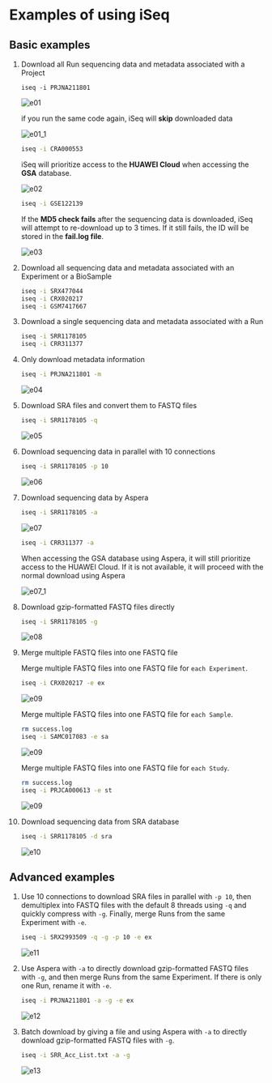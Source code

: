 # Examples of using iSeq

## Basic examples
1. Download all Run sequencing data and metadata associated with a Project

   ```
   iseq -i PRJNA211801
   ```

   ![e01](./img/e01.png)

   if you run the same code again, iSeq will **skip** downloaded data

   ![e01_1](./img/e01_1.png)

   ```bash
   iseq -i CRA000553
   ```

   iSeq will prioritize access to the **HUAWEI Cloud** when accessing the **GSA** database.

   ![e02](./img/e02.png)

   ```bash
   iseq -i GSE122139
   ```

   If the **MD5 check fails** after the sequencing data is downloaded, iSeq will attempt to re-download up to 3 times. If it still fails, the ID will be stored in the **fail.log file**.

   ![e03](./img/e03.png)

2. Download all sequencing data and metadata associated with an Experiment or a BioSample

   ```bash
   iseq -i SRX477044
   iseq -i CRX020217
   iseq -i GSM7417667
   ```

3. Download a single sequencing data and metadata associated with a Run

   ```bash
   iseq -i SRR1178105
   iseq -i CRR311377
   ```

4. Only download metadata information

   ```bash
   iseq -i PRJNA211801 -m
   ```

   ![e04](./img/e04.png)

5. Download SRA files and convert them to FASTQ files

   ```bash
   iseq -i SRR1178105 -q
   ```

   ![e05](./img/e05.png)

6. Download sequencing data in parallel with 10 connections

   ```bash
   iseq -i SRR1178105 -p 10
   ```

   ![e06](./img/e06.png)

7. Download sequencing data by Aspera

   ```bash
   iseq -i SRR1178105 -a
   ```

   ![e07](./img/e07.png)

   ```bash
   iseq -i CRR311377 -a
   ```
   
   When accessing the GSA database using Aspera, it will still prioritize access to the HUAWEI Cloud. If it is not available, it will proceed with the normal download using Aspera

   ![e07_1](./img/e07_1.png)

8.  Download gzip-formatted FASTQ files directly

     ```bash
     iseq -i SRR1178105 -g
     ```

     ![e08](./img/e08.png)

9.  Merge multiple FASTQ files into one FASTQ file

    Merge multiple FASTQ files into one FASTQ file for `each Experiment`.

    ```bash
    iseq -i CRX020217 -e ex
    ```

    ![e09](./img/e09_1.png)

    Merge multiple FASTQ files into one FASTQ file for `each Sample`.

    ```bash
    rm success.log
    iseq -i SAMC017083 -e sa
    ```

    ![e09](./img/e09_2.png)

    Merge multiple FASTQ files into one FASTQ file for `each Study`.

    ```bash
    rm success.log
    iseq -i PRJCA000613 -e st
    ```

    ![e09](./img/e09_3.png)
    
11. Download sequencing data from SRA database

    ```bash
    iseq -i SRR1178105 -d sra
    ```

    ![e10](./img/e10.png)

## Advanced examples

1. Use 10 connections to download SRA files in parallel with `-p 10`, then demultiplex into FASTQ files with the default 8 threads using `-q` and quickly compress with `-g`. Finally, merge Runs from the same Experiment with `-e`.

   ```bash
   iseq -i SRX2993509 -q -g -p 10 -e ex
   ```

   ![e11](./img/e11.png)

2.  Use Aspera with `-a` to directly download gzip-formatted FASTQ files with `-g`, and then merge Runs from the same Experiment. If there is only one Run, rename it with `-e`.

    ```bash
    iseq -i PRJNA211801 -a -g -e ex
    ```

    ![e12](./img/e12.png)

3. Batch download by giving a file and using Aspera with `-a` to directly download gzip-formatted FASTQ files with `-g`.

   ```bash
   iseq -i SRR_Acc_List.txt -a -g
   ```
   
   ![e13](./img/e13.png)































































